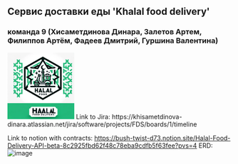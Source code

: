 ##  Сервис доставки еды 'Khalal food delivery'
###  команда 9 (Хисаметдинова Динара, Залетов Артем, Филиппов Артём, Фадеев Дмитрий, Гуршина Валентина)
<img src="./logo.webp" alt="Логотип Khalal food delivery" style="width: 150px; height: 150px;">
Link to Jira: https://khisametdinova-dinara.atlassian.net/jira/software/projects/FDS/boards/1/timeline

Link to notion with contracts: https://bush-twist-d73.notion.site/Halal-Food-Delivery-API-beta-8c2925fbd62f48c78eba9cdfb5f63fee?pvs=4
ERD: ![image](https://github.com/dinarasaurae/KhalalFoodDelivery/assets/111443590/d5a364ed-95ae-4626-904a-ed5492ddc3f5)
